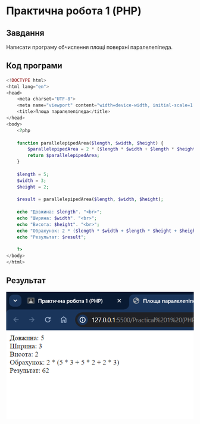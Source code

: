 # Практична робота 1 (PHP)

## Завдання

Написати програму обчислення площі поверхні паралелепіпеда.

## Код програми

```php
<!DOCTYPE html>
<html lang="en">
<head>
    <meta charset="UTF-8">
    <meta name="viewport" content="width=device-width, initial-scale=1.0">
    <title>Площа паралелепіпеда</title>
</head>
<body>
    <?php

    function parallelepipedArea($length, $width, $height) {
        $parallelepipedArea = 2 * ($length * $width + $length * $height + $height * $width);
        return $parallelepipedArea;
    }

    $length = 5;
    $width = 3;
    $height = 2;

    $result = parallelepipedArea($length, $width, $height);

    echo "Довжина: $length". "<br>";
    echo "Ширина: $width". "<br>";
    echo "Висота: $height". "<br>";
    echo "Обрахунок: 2 * ($length * $width + $length * $height + $height * $width)". "<br>";
    echo "Результат: $result";

    ?>
</body>
</html>
```

## Результат

![img](Result.png)
